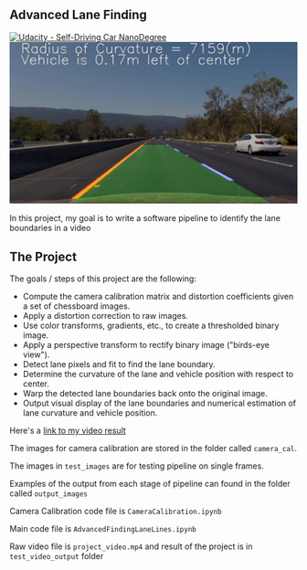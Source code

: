 ## Advanced Lane Finding
[![Udacity - Self-Driving Car NanoDegree](https://s3.amazonaws.com/udacity-sdc/github/shield-carnd.svg)](http://www.udacity.com/drive)
![Lanes Image](./examples/example_output.jpg)

In this project, my goal is to write a software pipeline to identify the lane boundaries in a video


The Project
---

The goals / steps of this project are the following:

* Compute the camera calibration matrix and distortion coefficients given a set of chessboard images.
* Apply a distortion correction to raw images.
* Use color transforms, gradients, etc., to create a thresholded binary image.
* Apply a perspective transform to rectify binary image ("birds-eye view").
* Detect lane pixels and fit to find the lane boundary.
* Determine the curvature of the lane and vehicle position with respect to center.
* Warp the detected lane boundaries back onto the original image.
* Output visual display of the lane boundaries and numerical estimation of lane curvature and vehicle position.

Here's a [link to my video result](./project_video_output.mp4)

The images for camera calibration are stored in the folder called `camera_cal`.

The images in `test_images` are for testing pipeline on single frames.

Examples of the output from each stage of pipeline can found in the folder called `output_images`

Camera Calibration code file is `CameraCalibration.ipynb`

Main code file is `AdvancedFindingLaneLines.ipynb`

Raw video file is `project_video.mp4` and result of the project is in `test_video_output` folder
